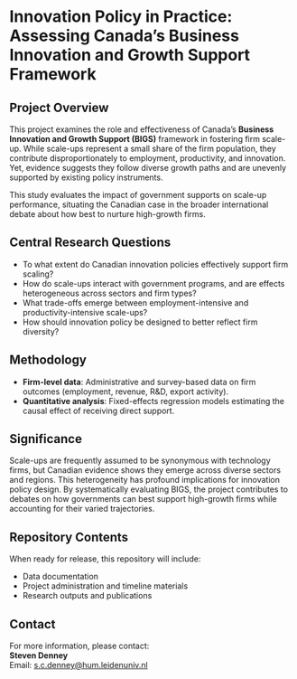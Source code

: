 # Innovation Policy in Practice: Assessing Canada’s Business Innovation and Growth Support Framework

## Project Overview
This project examines the role and effectiveness of Canada’s **Business Innovation and Growth Support (BIGS)** framework in fostering firm scale-up. While scale-ups represent a small share of the firm population, they contribute disproportionately to employment, productivity, and innovation. Yet, evidence suggests they follow diverse growth paths and are unevenly supported by existing policy instruments.  

This study evaluates the impact of government supports on scale-up performance, situating the Canadian case in the broader international debate about how best to nurture high-growth firms.  

## Central Research Questions
- To what extent do Canadian innovation policies effectively support firm scaling?  
- How do scale-ups interact with government programs, and are effects heterogeneous across sectors and firm types?  
- What trade-offs emerge between employment-intensive and productivity-intensive scale-ups?  
- How should innovation policy be designed to better reflect firm diversity?  

## Methodology
- **Firm-level data**: Administrative and survey-based data on firm outcomes (employment, revenue, R&D, export activity).  
- **Quantitative analysis**: Fixed-effects regression models estimating the causal effect of receiving direct support.  

## Significance
Scale-ups are frequently assumed to be synonymous with technology firms, but Canadian evidence shows they emerge across diverse sectors and regions. This heterogeneity has profound implications for innovation policy design. By systematically evaluating BIGS, the project contributes to debates on how governments can best support high-growth firms while accounting for their varied trajectories.  

## Repository Contents
When ready for release, this repository will include:  
- Data documentation 
- Project administration and timeline materials  
- Research outputs and publications  

## Contact
For more information, please contact:  
**Steven Denney**  
Email: s.c.denney@hum.leidenuniv.nl
